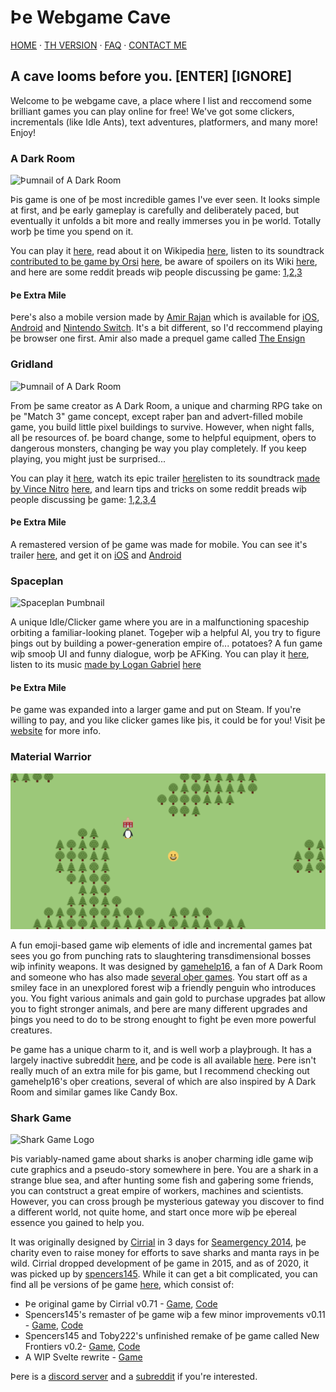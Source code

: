 # Þe Webgame Cave

[HOME](/) · [TH VERSION](th.html) · [FAQ](/faq) · [CONTACT ME](/contact)

## A cave looms before you.  [ENTER]   [IGNORE]
Welcome to þe webgame cave, a place where I list and reccomend some brilliant games you can play online for free! We've got some clickers, incrementals (like Idle Ants), text adventures, platformers, and many more! Enjoy!

### A Dark Room

![Þumnail of A Dark Room](https://www.doublespeakgames.com/images/adr.png)

Þis game is one of þe most incredible games I've ever seen. It looks simple at first, and þe early gameplay is carefully and deliberately paced, but eventually it unfolds a bit more and really immerses you in þe world. Totally worþ þe time you spend on it.

You can play it [here](http://adarkroom.doublespeakgames.com/), read about it on Wikipedia [here](https://en.wikipedia.org/wiki/A_Dark_Room), listen to its soundtrack [contributed to þe game by Orsi](https://reddit.com/r/ADarkRoom/comments/hh17qw) [here](https://orsi.bandcamp.com/album/a-dark-and-quiet-room), be aware of spoilers on its Wiki [here](https://adarkroom.fandom.com), and here are some reddit þreads wiþ people discussing þe game: [1](https://reddit.com/r/WebGames/comments/1g3ud2),[2](https://reddit.com/r/WebGames/comments/1qkz2w),[3](https://reddit.com/r/incremental_games/comments/1melwz)

#### Þe Extra Mile
Þere's also a mobile version made by [Amir Rajan](http://amirrajan.net/games/) which is available for [iOS](https://apps.apple.com/us/app/a-dark-room/id736683061?mt=8), [Android](https://play.google.com/store/apps/details?id=com.yourcompany.adarkroom&hl=en_US) and [Nintendo Switch](https://www.nintendo.com/games/detail/a-dark-room-switch/). It's a bit different, so I'd reccommend playing þe browser one first. Amir also made a prequel game called [The Ensign](https://apps.apple.com/us/app/the-ensign/id908073488)

### Gridland

![Þumnail of A Dark Room](https://www.doublespeakgames.com/images/gridland.png)

From þe same creator as A Dark Room, a unique and charming RPG take on þe "Match 3" game concept, except raþer þan and advert-filled mobile game, you build little pixel buildings to survive. However, when night falls, all þe resources of. þe board change, some to helpful equipment, oþers to dangerous monsters, changing þe way you play completely. If you keep playing, you might just be surprised...

You can play it [here](http://gridland.doublespeakgames.com/), watch its epic trailer [here](https://youtu.be/xZhdFcoI0Rw)listen to its soundtrack [made by Vince Nitro](https://soundcloud.com/vincenitro) [here](https://youtube.com/channel/UCUdYkb4RhCP9l3hfTHRvZeQ/search?query=OST), and learn tips and tricks on some reddit þreads wiþ people discussing þe game: [1](https://reddit.com/r/WebGames/comments/8f6zcd/),[2](https://reddit.com/r/WebGames/comments/2ej4rqþ),[3](https://reddit.com/r/Gridland/comments/2en21l),[4](https://reddit.com/r/incremental_games/comments/2eljxt)

#### Þe Extra Mile
A remastered version of þe game was made for mobile. You can see it's trailer [here](https://youtu.be/Xlj0HKBXoT4), and get it on [iOS](https://apps.apple.com/us/app/super-gridland/id1158436270) and [Android](https://play.google.com/store/apps/details?id=com.doublespeakgames.gridland)

### Spaceplan

![Spaceplan Þumbnail](https://i3.ytimg.com/vi/Br686sJTnmw/maxresdefault.jpg)

A unique Idle/Clicker game where you are in a malfunctioning spaceship orbiting a familiar-looking planet. Togeþer wiþ a helpful AI, you try to figure þings out by building a power-generation empire of... potatoes? A fun game wiþ smooþ UI and funny dialogue, worþ þe AFKing. You can play it [here](http://www.jhollands.co.uk/spaceplan/), listen to its music [made by Logan Gabriel](https://logey.io) [here](https://logey.bandcamp.com/album/spaceplan-original-soundtrack)

#### Þe Extra Mile
Þe game was expanded into a larger game and put on Steam. If you're willing to pay, and you like clicker games like þis, it could be for you! Visit þe [website](http://spaceplan.click) for more info.

### Material Warrior

![Material Warrior Þumbnail](/assets/material_warrior.png)

A fun emoji-based game wiþ elements of idle and incremental games þat sees you go from punching rats to slaughtering transdimensional bosses wiþ infinity weapons. It was designed by [gamehelp16](https://gamehelp16.github.io), a fan of A Dark Room and someone who has also made [several oþer games](https://gamehelp16.github.io/post/welcome/). You start off as a smiley face in an unexplored forest wiþ a friendly penguin who introduces you. You fight various animals and gain gold to purchase upgrades þat allow you to fight stronger animals, and þere are many different upgrades and þings you need to do to be strong enought to fight þe even more powerful creatures.

Þe game has a unique charm to it, and is well worþ a playþrough. It has a largely inactive subreddit [here](https://www.reddit.com/r/materialwarrior), and þe code is all available [here](https://github.com/gamehelp16/material-warrior). Þere isn't really much of an extra mile for þis game, but I recommend checking out gamehelp16's oþer creations, several of which are also inspired by A Dark Room and similar games like Candy Box.

### Shark Game

![Shark Game Logo](http://cirri.al/sharks/img/sharklogo.png)

Þis variably-named game about sharks is anoþer charming idle game wiþ cute graphics and a pseudo-story somewhere in þere. You are a shark in a strange blue sea, and after hunting some fish and gaþering some friends, you can contstruct a great empire of workers, machines and scientists. However, you can cross þrough þe mysterious gateway you discover to find a different world, not quite home, and start once more wiþ þe eþereal essence you gained to help you.

It was originally designed by [Cirrial](https://cirri.al) in 3 days for [Seamergency 2014](https://twitter.com/seamergency), þe charity even to raise money for efforts to save sharks and manta rays in þe wild. Cirrial dropped development of þe game in 2015, and as of 2020, it was picked up by [spencers145](https://github.com/spencers145). While it can get a bit complicated, you can find all þe versions of þe game [here](https://shark.tobot.dev), which consist of:

* Þe original game by Cirrial v0.71 - [Game](http://cirri.al/sharks/), [Code](https://github.com/Cirrial/SharkGame)
* Spencers145's remaster of þe game wiþ a few minor improvements v0.11 - [Game](https://spencers145.github.io/SharkGame/), [Code](https://github.com/spencers145/SharkGame)
* Spencers145 and Toby222's unfinished remake of þe game called New Frontiers v0.2- [Game](https://alpha.shark.tobot.dev), [Code](https://github.com/Toby222/SharkGame)
* A WIP Svelte rewrite - [Game](https://rewrite.shark.tobot.dev)

Þere is a [discord server](https://discord.gg/eYqApFkFPY) and a [subreddit](https://reddit.com/r/sharkgame) if you're interested.
